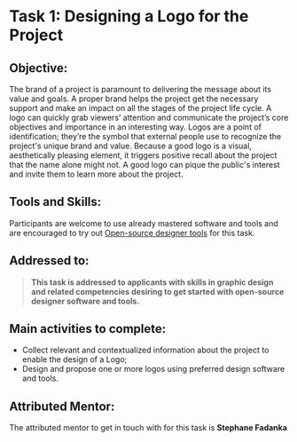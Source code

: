# Task 1: Designing a Logo for the Project

## Objective: 
The brand of a project is paramount to delivering the message about its value and goals.
A proper brand helps the project get the necessary support and make an impact on all the stages of the project life cycle.
A logo can quickly grab viewers’ attention and communicate the project’s core objectives and importance in an interesting way. 
Logos are a point of identification; they’re the symbol that external people use to recognize the project's unique brand and value. 
Because a good logo is a visual, aesthetically pleasing element, it triggers positive recall about the project that the name alone might not. 
A good logo can pique the public's interest and invite them to learn more about the project.

## Tools and Skills: 
Participants are welcome to use already mastered software and tools and are encouraged to try out [Open-source designer tools](https://geekflare.com/open-source-designer-tools/) for this task.

## Addressed to:
>**This task is addressed to applicants with skills in graphic design and related competencies desiring to get started with open-source designer software and tools.**

## Main activities to complete:

* Collect relevant and contextualized information about the project to enable the design of a Logo;
* Design and propose one or more logos using preferred design software and tools.

## Attributed Mentor:

The attributed mentor to get in touch with for this task is **Stephane Fadanka**
